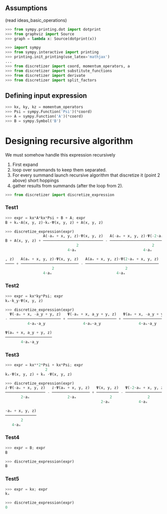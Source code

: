 ## Assumptions
(read ideas_basic_operations)

```python
>>> from sympy.printing.dot import dotprint
>>> from graphviz import Source
>>> graph = lambda x: Source(dotprint(x))
```

```python
>>> import sympy
>>> from sympy.interactive import printing
>>> printing.init_printing(use_latex='mathjax')
...
>>> from discretizer import coord, momentum_operators, a
>>> from discretizer import substitute_functions
>>> from discretizer import derivate
>>> from discretizer import split_factors
```

## Defining input expression

```python
>>> kx, ky, kz = momentum_operators
>>> Psi = sympy.Function('Psi')(*coord)
>>> A = sympy.Function('A')(*coord)
>>> B = sympy.Symbol('B')
```

# Designing recursive algorithm
We must somehow handle this expression recursively
1. First expand
2. loop over summands to keep them separated.
3. For every summand launch recursive algorithm that discretize it (point 2 above)
short hoppings
4. gather results from summands (after the loop from 2).

```python
>>> from discretizer import discretize_expression
```

### Test1

```python
>>> expr = kx*A*kx*Psi + B + A; expr
B + kₓ⋅A(x, y, z)⋅kₓ⋅Ψ(x, y, z) + A(x, y, z)
```

```python
>>> discretize_expression(expr)
                 A(-aₓ + x, y, z)⋅Ψ(x, y, z)   A(-aₓ + x, y, z)⋅Ψ(-2⋅aₓ + x, y
B + A(x, y, z) + ─────────────────────────── - ───────────────────────────────
                                2                                 2           
                            4⋅aₓ                              4⋅aₓ            

, z)   A(aₓ + x, y, z)⋅Ψ(x, y, z)   A(aₓ + x, y, z)⋅Ψ(2⋅aₓ + x, y, z)
──── + ────────────────────────── - ─────────────────────────────────
                     2                                2              
                 4⋅aₓ                             4⋅aₓ
```

### Test2

```python
>>> expr = kx*ky*Psi; expr
kₓ⋅k_y⋅Ψ(x, y, z)
```

```python
>>> discretize_expression(expr)
  Ψ(-aₓ + x, -a_y + y, z)   Ψ(-aₓ + x, a_y + y, z)   Ψ(aₓ + x, -a_y + y, z)   
- ─────────────────────── + ────────────────────── + ────────────────────── - 
          4⋅aₓ⋅a_y                 4⋅aₓ⋅a_y                 4⋅aₓ⋅a_y          

Ψ(aₓ + x, a_y + y, z)
─────────────────────
       4⋅aₓ⋅a_y
```

### Test3

```python
>>> expr = kx**2*Psi + kx*Psi; expr
                  2           
kₓ⋅Ψ(x, y, z) + kₓ ⋅Ψ(x, y, z)
```

```python
>>> discretize_expression(expr)
ⅈ⋅Ψ(-aₓ + x, y, z)   ⅈ⋅Ψ(aₓ + x, y, z)   Ψ(x, y, z)   Ψ(-2⋅aₓ + x, y, z)   Ψ(2
────────────────── - ───────────────── + ────────── - ────────────────── - ───
       2⋅aₓ                 2⋅aₓ               2                2             
                                           2⋅aₓ             4⋅aₓ              

⋅aₓ + x, y, z)
──────────────
       2      
   4⋅aₓ
```

### Test4

```python
>>> expr = B; expr
B
```

```python
>>> discretize_expression(expr)
B
```

### Test5

```python
>>> expr = kx; expr
kₓ
```

```python
>>> discretize_expression(expr)
0
```

```python

```
